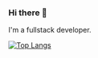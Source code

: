 ### Hi there 👋
I'm a fullstack developer.

[![Top Langs](https://github-readme-stats.vercel.app/api/top-langs/?username=mostafatech&layout=compact&theme=nord)](https://github.com/mostafatech/mostafatech)
